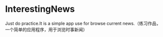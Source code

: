 # InterestingNews
Just do practice.It is a simple app use for browse current news.（练习作品，一个简单的应用程序，用于浏览时事新闻）
